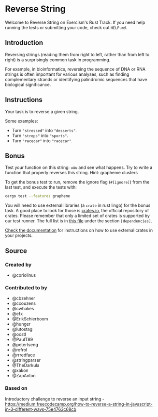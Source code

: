 # Reverse String

Welcome to Reverse String on Exercism's Rust Track.
If you need help running the tests or submitting your code, check out `HELP.md`.

## Introduction

Reversing strings (reading them from right to left, rather than from left to right) is a surprisingly common task in programming.

For example, in bioinformatics, reversing the sequence of DNA or RNA strings is often important for various analyses, such as finding complementary strands or identifying palindromic sequences that have biological significance.

## Instructions

Your task is to reverse a given string.

Some examples:

- Turn `"stressed"` into `"desserts"`.
- Turn `"strops"` into `"sports"`.
- Turn `"racecar"` into `"racecar"`.

## Bonus

Test your function on this string: `uüu` and see what happens.
Try to write a function that properly reverses this string.
Hint: grapheme clusters

To get the bonus test to run, remove the ignore flag (`#[ignore]`) from the last test, and execute the tests with:

```bash
cargo test --features grapheme
```

You will need to use external libraries (a `crate` in rust lingo) for the bonus task.
A good place to look for those is [crates.io](https://crates.io/), the official repository of crates.
Please remember that only a limited set of crates is supported by our test runner.
The full list is in [this file](https://github.com/exercism/rust-test-runner/blob/main/local-registry/Cargo.toml) under the section `[dependencies]`.

[Check the documentation](https://doc.rust-lang.org/cargo/guide/dependencies.html) for instructions on how to use external crates in your projects.

## Source

### Created by

- @coriolinus

### Contributed to by

- @cbzehner
- @ccouzens
- @cwhakes
- @efx
- @ErikSchierboom
- @hunger
- @lutostag
- @ocstl
- @PaulT89
- @petertseng
- @rofrol
- @rrredface
- @stringparser
- @TheDarkula
- @xakon
- @ZapAnton

### Based on

Introductory challenge to reverse an input string - https://medium.freecodecamp.org/how-to-reverse-a-string-in-javascript-in-3-different-ways-75e4763c68cb

